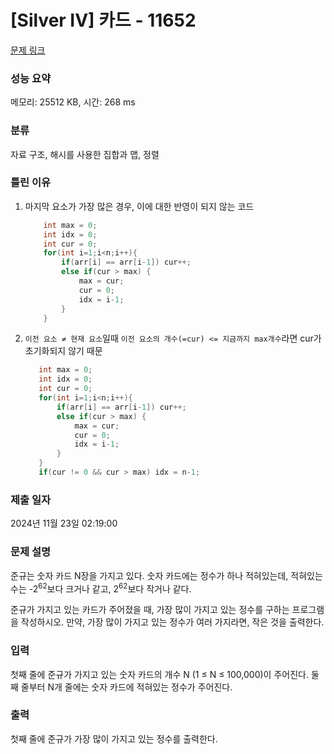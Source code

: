 # [Silver IV] 카드 - 11652 

[문제 링크](https://www.acmicpc.net/problem/11652) 

### 성능 요약

메모리: 25512 KB, 시간: 268 ms

### 분류

자료 구조, 해시를 사용한 집합과 맵, 정렬

### 틀린 이유

1. 마지막 요소가 가장 많은 경우, 이에 대한 반영이 되지 않는 코드

    ```java
        int max = 0;
        int idx = 0;
        int cur = 0;
        for(int i=1;i<n;i++){
            if(arr[i] == arr[i-1]) cur++;
            else if(cur > max) {
                max = cur;
                cur = 0;
                idx = i-1;
            }
        }
     ```
   
2. `이전 요소 ≠ 현재 요소`일때 `이전 요소의 개수(=cur) <= 지금까지 max개수`라면 cur가 초기화되지 않기 때문

     ```java
        int max = 0;
        int idx = 0;
        int cur = 0;
        for(int i=1;i<n;i++){
            if(arr[i] == arr[i-1]) cur++;
            else if(cur > max) {
                max = cur;
                cur = 0;
                idx = i-1;
            }
        }
        if(cur != 0 && cur > max) idx = n-1;
     ```

### 제출 일자

2024년 11월 23일 02:19:00

### 문제 설명

<p>준규는 숫자 카드 N장을 가지고 있다. 숫자 카드에는 정수가 하나 적혀있는데, 적혀있는 수는 -2<sup>62</sup>보다 크거나 같고, 2<sup>62</sup>보다 작거나 같다.</p>

<p>준규가 가지고 있는 카드가 주어졌을 때, 가장 많이 가지고 있는 정수를 구하는 프로그램을 작성하시오. 만약, 가장 많이 가지고 있는 정수가 여러 가지라면, 작은 것을 출력한다.</p>

### 입력 

 <p>첫째 줄에 준규가 가지고 있는 숫자 카드의 개수 N (1 ≤ N ≤ 100,000)이 주어진다. 둘째 줄부터 N개 줄에는 숫자 카드에 적혀있는 정수가 주어진다.</p>

### 출력 

 <p>첫째 줄에 준규가 가장 많이 가지고 있는 정수를 출력한다.</p>

